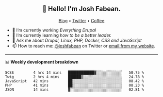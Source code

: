 <h2 align="center">👋 Hello! I'm Josh Fabean.</h2>
<p align="center">
  <a href="https://joshfabean.com">Blog</a> •
  <a href="https://twitter.com/fabean">Twitter</a> •
  <a href="https://www.buymeacoffee.com/LSxne6Yr4">Coffee</a>
</p>

- 🔭 I’m currently working *Everything Drupal*
- 🌱 I’m currently learning *how to be a better leader.*
- 💬 Ask me about *Drupal, Linux, PHP, Docker, CSS and JavaScript*
- 📫 How to reach me: [@joshfabean](https://twitter.com/joshfabean) on Twitter or [email from my website](https://joshfabean.com).

-------

📊 **Weekly development breakdown**
<!--START_SECTION:waka-->
```text
SCSS         4 hrs 14 mins   ████████████▓░░░░░░░░░░░░   50.75 % 
Twig         2 hrs 4 mins    ██████▒░░░░░░░░░░░░░░░░░░   24.78 % 
JavaScript   42 mins         ██░░░░░░░░░░░░░░░░░░░░░░░   08.42 % 
PHP          41 mins         ██░░░░░░░░░░░░░░░░░░░░░░░   08.23 % 
JSON         14 mins         ▓░░░░░░░░░░░░░░░░░░░░░░░░   02.81 % 
```
<!--END_SECTION:waka-->

<!--
**fabean/fabean** is a ✨ _special_ ✨ repository because its `README.md` (this file) appears on your GitHub profile.

Here are some ideas to get you started:

- 🔭 I’m currently working on ...
- 🌱 I’m currently learning ...
- 👯 I’m looking to collaborate on ...
- 🤔 I’m looking for help with ...
- 💬 Ask me about ...
- 📫 How to reach me: ...
- 😄 Pronouns: ...
- ⚡ Fun fact: ...
-->
